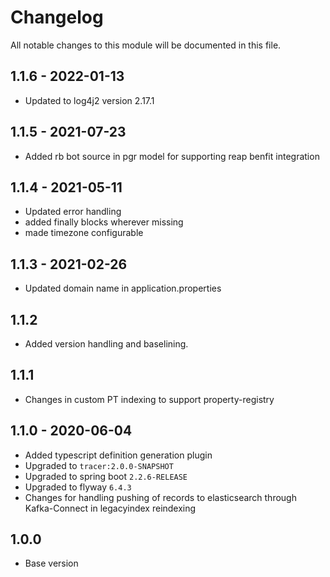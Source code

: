 

# Changelog
All notable changes to this module will be documented in this file.

## 1.1.6 - 2022-01-13
- Updated to log4j2 version 2.17.1

## 1.1.5 - 2021-07-23

- Added rb bot source in pgr model for supporting reap benfit integration


## 1.1.4 - 2021-05-11

- Updated error handling
- added finally blocks wherever missing 
- made timezone configurable 

## 1.1.3 - 2021-02-26

- Updated domain name in application.properties

## 1.1.2

- Added version handling and baselining.

## 1.1.1

- Changes in custom PT indexing to support property-registry

## 1.1.0 - 2020-06-04

- Added typescript definition generation plugin
- Upgraded to `tracer:2.0.0-SNAPSHOT`
- Upgraded to spring boot `2.2.6-RELEASE`
- Upgraded to flyway `6.4.3`
- Changes for handling pushing of records to elasticsearch through Kafka-Connect in legacyindex reindexing 

## 1.0.0

- Base version

